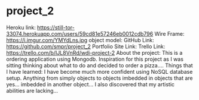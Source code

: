 # project_2
Heroku link: https://still-tor-33074.herokuapp.com/users/59cd81e57246eb0012cdb796
Wire Frame: https://i.imgur.com/YMYdLns.jpg
object model: 
GitHub Link: https://github.com/smpr/project_2
Portfolio Site Link: 
Trello Link: https://trello.com/b/IJL8VnRd/wdi-project-2
About the project:
This is a ordering application using Mongodb. Inspiration for this project as I was sitting thinking about what to do and decided to order a pizza.... Things that I have learned: I have become much more confident using NoSQL database setup. Anything from simply objects to objects imbedded in objects that are yes... imbedded in another object... I also discovered that my artistic abilities are lacking... 